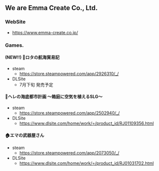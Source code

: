 ## We are Emma Create Co., Ltd.

### WebSite

- https://www.emma-create.co.jp/

### Games.

#### (NEW!!) 🚢ロタの航海貿易記

- steam
  - https://store.steampowered.com/app/2926310/_/
- DLSite
  - 7月下旬 発売予定

#### 🐋ヘレの海底都市計画 ～箱庭に空気を植えるSLG～

- steam
  - https://store.steampowered.com/app/2502940/_/
- DLSite
  - https://www.dlsite.com/home/work/=/product_id/RJ01109356.html

#### 🏠エマの武器屋さん

- steam
  - https://store.steampowered.com/app/2073050/_/
- DLSite
  - https://www.dlsite.com/home/work/=/product_id/RJ01031702.html
